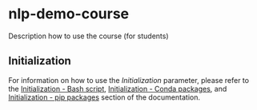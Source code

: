 # nlp-demo-course

Description how to use the course (for students)

## Initialization

For information on how to use the *Initialization* parameter, please refer to the [Initialization - Bash script](../hands-on/init-sh.md), [Initialization - Conda packages](../hands-on/init-conda.md), and [Initialization - pip packages](../hands-on/init-pip.md) section of the documentation.
